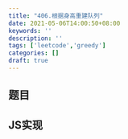 ```yaml
---
title: "406.根据身高重建队列"
date: 2021-05-06T14:00:50+08:00
keywords: ''
description: ''
tags: ['leetcode','greedy']
categories: []
draft: true
---
```


## 题目


## JS实现

```javascript

```
